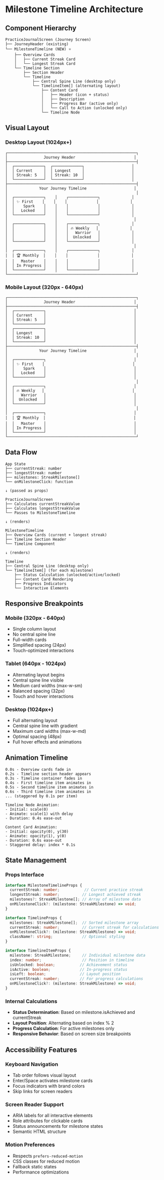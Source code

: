 # Milestone Timeline Architecture

## Component Hierarchy

```
PracticeJournalScreen (Journey Screen)
├── JourneyHeader (existing)
└── MilestoneTimeline (NEW) ⭐
    ├── Overview Cards
    │   ├── Current Streak Card
    │   └── Longest Streak Card
    └── Timeline Section
        ├── Section Header
        └── Timeline
            ├── Central Spine Line (desktop only)
            └── TimelineItem[] (alternating layout)
                ├── Content Card
                │   ├── Header (icon + status)
                │   ├── Description
                │   ├── Progress Bar (active only)
                │   └── Call to Action (unlocked only)
                └── Timeline Node
```

## Visual Layout

### Desktop Layout (1024px+)
```
┌─────────────────────────────────────────────────────────┐
│                Journey Header                          │
├─────────────────────────────────────────────────────────┤
│  ┌─────────────┐  ┌─────────────┐                     │
│  │ Current     │  │ Longest     │                     │
│  │ Streak: 5   │  │ Streak: 10  │                     │
│  └─────────────┘  └─────────────┘                     │
├─────────────────────────────────────────────────────────┤
│              Your Journey Timeline                     │
│                                                         │
│  ┌─────────────┐    │    ┌─────────────┐              │
│  │ ✨ First    │    │    │             │              │
│  │    Spark    │    │    │             │              │
│  │   Locked    │    │    │             │              │
│  └─────────────┘    │    └─────────────┘              │
│                     │                                  │
│  ┌─────────────┐    │    ┌─────────────┐              │
│  │             │    │    │ 🔥 Weekly   │              │
│  │             │    │    │   Warrior   │              │
│  │             │    │    │  Unlocked   │              │
│  └─────────────┘    │    └─────────────┘              │
│                     │                                  │
│  ┌─────────────┐    │    ┌─────────────┐              │
│  │ 🏆 Monthly  │    │    │             │              │
│  │   Master    │    │    │             │              │
│  │ In Progress │    │    │             │              │
│  └─────────────┘    │    └─────────────┘              │
└─────────────────────────────────────────────────────────┘
```

### Mobile Layout (320px - 640px)
```
┌─────────────────────────────────────────────────────────┐
│                Journey Header                          │
├─────────────────────────────────────────────────────────┤
│  ┌─────────────┐                                       │
│  │ Current     │                                       │
│  │ Streak: 5   │                                       │
│  └─────────────┘                                       │
│  ┌─────────────┐                                       │
│  │ Longest     │                                       │
│  │ Streak: 10  │                                       │
│  └─────────────┘                                       │
├─────────────────────────────────────────────────────────┤
│              Your Journey Timeline                     │
│                                                         │
│  ┌─────────────┐                                       │
│  │ ✨ First    │                                       │
│  │    Spark    │                                       │
│  │   Locked    │                                       │
│  └─────────────┘                                       │
│                                                         │
│  ┌─────────────┐                                       │
│  │ 🔥 Weekly   │                                       │
│  │   Warrior   │                                       │
│  │  Unlocked   │                                       │
│  └─────────────┘                                       │
│                                                         │
│  ┌─────────────┐                                       │
│  │ 🏆 Monthly  │                                       │
│  │   Master    │                                       │
│  │ In Progress │                                       │
│  └─────────────┘                                       │
└─────────────────────────────────────────────────────────┘
```

## Data Flow

```
App State
├── currentStreak: number
├── longestStreak: number
├── milestones: StreakMilestone[]
└── onMilestoneClick: function

↓ (passed as props)

PracticeJournalScreen
├── Calculates currentStreakValue
├── Calculates longestStreakValue
└── Passes to MilestoneTimeline

↓ (renders)

MilestoneTimeline
├── Overview Cards (current + longest streak)
├── Timeline Section Header
└── Timeline Component

↓ (renders)

Timeline
├── Central Spine Line (desktop only)
└── TimelineItem[] (for each milestone)
    ├── Status Calculation (unlocked/active/locked)
    ├── Content Card Rendering
    ├── Progress Indicators
    └── Interactive Elements
```

## Responsive Breakpoints

### Mobile (320px - 640px)
- Single column layout
- No central spine line
- Full-width cards
- Simplified spacing (24px)
- Touch-optimized interactions

### Tablet (640px - 1024px)
- Alternating layout begins
- Central spine line visible
- Medium card widths (max-w-sm)
- Balanced spacing (32px)
- Touch and hover interactions

### Desktop (1024px+)
- Full alternating layout
- Central spine line with gradient
- Maximum card widths (max-w-md)
- Optimal spacing (48px)
- Full hover effects and animations

## Animation Timeline

```
0.0s - Overview cards fade in
0.2s - Timeline section header appears
0.3s - Timeline container fades in
0.4s - First timeline item animates in
0.5s - Second timeline item animates in
0.6s - Third timeline item animates in
... (staggered by 0.1s per item)

Timeline Node Animation:
- Initial: scale(0)
- Animate: scale(1) with delay
- Duration: 0.4s ease-out

Content Card Animation:
- Initial: opacity(0), y(30)
- Animate: opacity(1), y(0)
- Duration: 0.6s ease-out
- Staggered delay: index * 0.1s
```

## State Management

### Props Interface
```typescript
interface MilestoneTimelineProps {
  currentStreak: number;           // Current practice streak
  longestStreak: number;          // Longest achieved streak
  milestones?: StreakMilestone[]; // Array of milestone data
  onMilestoneClick?: (milestone: StreakMilestone) => void;
}

interface TimelineProps {
  milestones: StreakMilestone[];  // Sorted milestone array
  currentStreak: number;          // Current streak for calculations
  onMilestoneClick?: (milestone: StreakMilestone) => void;
  className?: string;             // Optional styling
}

interface TimelineItemProps {
  milestone: StreakMilestone;     // Individual milestone data
  index: number;                  // Position in timeline
  isUnlocked: boolean;           // Achievement status
  isActive: boolean;             // In-progress status
  isLeft: boolean;               // Layout position
  currentStreak: number;         // For progress calculations
  onMilestoneClick?: (milestone: StreakMilestone) => void;
}
```

### Internal Calculations
- **Status Determination**: Based on milestone.isAchieved and currentStreak
- **Layout Position**: Alternating based on index % 2
- **Progress Calculation**: For active milestones only
- **Responsive Behavior**: Based on screen size breakpoints

## Accessibility Features

### Keyboard Navigation
- Tab order follows visual layout
- Enter/Space activates milestone cards
- Focus indicators with brand colors
- Skip links for screen readers

### Screen Reader Support
- ARIA labels for all interactive elements
- Role attributes for clickable cards
- Status announcements for milestone states
- Semantic HTML structure

### Motion Preferences
- Respects `prefers-reduced-motion`
- CSS classes for reduced motion
- Fallback static states
- Performance optimizations
